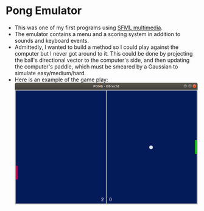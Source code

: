 # Pong Emulator
* This was one of my first programs using <a href="https://www.sfml-dev.org/">SFML multimedia</a>.
* The emulator contains a menu and a scoring system in addition to sounds and keyboard events.
* Admittedly, I wanted to build a method so I could play against the computer but
I never got around to it. This could be done by projecting the ball's directional vector to the computer's side, and then updating
the computer's paddle, which must be smeared by a Gaussian to simulate easy/medium/hard. 
* Here is an example of the game play:
![pong](https://github.com/freddyox/freddyox.github.io/blob/master/images/pong.png)
